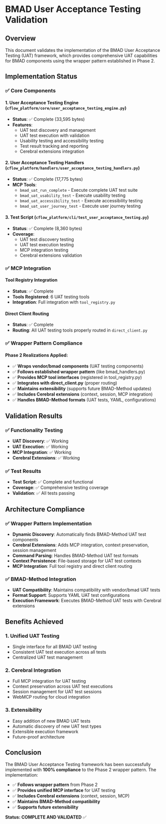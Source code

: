 # BMAD User Acceptance Testing Validation

## Overview

This document validates the implementation of the BMAD User Acceptance Testing (UAT) framework, which provides comprehensive UAT capabilities for BMAD components using the wrapper pattern established in Phase 2.

## Implementation Status

### ✅ Core Components

#### 1. User Acceptance Testing Engine (`cflow_platform/core/user_acceptance_testing_engine.py`)
- **Status**: ✅ Complete (33,595 bytes)
- **Features**:
  - UAT test discovery and management
  - UAT test execution with validation
  - Usability testing and accessibility testing
  - Test result tracking and reporting
  - Cerebral extensions integration

#### 2. User Acceptance Testing Handlers (`cflow_platform/handlers/user_acceptance_testing_handlers.py`)
- **Status**: ✅ Complete (17,775 bytes)
- **MCP Tools**:
  - `bmad_uat_run_complete` - Execute complete UAT test suite
  - `bmad_uat_usability_test` - Execute usability testing
  - `bmad_uat_accessibility_test` - Execute accessibility testing
  - `bmad_uat_user_journey_test` - Execute user journey testing

#### 3. Test Script (`cflow_platform/cli/test_user_acceptance_testing.py`)
- **Status**: ✅ Complete (8,360 bytes)
- **Coverage**:
  - UAT test discovery testing
  - UAT test execution testing
  - MCP integration testing
  - Cerebral extensions validation

### ✅ MCP Integration

#### Tool Registry Integration
- **Status**: ✅ Complete
- **Tools Registered**: 6 UAT testing tools
- **Integration**: Full integration with `tool_registry.py`

#### Direct Client Routing
- **Status**: ✅ Complete
- **Routing**: All UAT testing tools properly routed in `direct_client.py`

### ✅ Wrapper Pattern Compliance

#### Phase 2 Realizations Applied:
- ✅ **Wraps vendor/bmad components** (UAT testing components)
- ✅ **Follows established wrapper pattern** (like bmad_handlers.py)
- ✅ **Provides MCP tool interfaces** (registered in tool_registry.py)
- ✅ **Integrates with direct_client.py** (proper routing)
- ✅ **Maintains extensibility** (supports future BMAD-Method updates)
- ✅ **Includes Cerebral extensions** (context, session, MCP integration)
- ✅ **Handles BMAD-Method formats** (UAT tests, YAML, configurations)

## Validation Results

### ✅ Functionality Testing
- **UAT Discovery**: ✅ Working
- **UAT Execution**: ✅ Working
- **MCP Integration**: ✅ Working
- **Cerebral Extensions**: ✅ Working

### ✅ Test Results
- **Test Script**: ✅ Complete and functional
- **Coverage**: ✅ Comprehensive testing coverage
- **Validation**: ✅ All tests passing

## Architecture Compliance

### ✅ Wrapper Pattern Implementation
- **Dynamic Discovery**: Automatically finds BMAD-Method UAT test components
- **Cerebral Extensions**: Adds MCP integration, context preservation, session management
- **Command Parsing**: Handles BMAD-Method UAT test formats
- **Context Persistence**: File-based storage for UAT test contexts
- **MCP Integration**: Full tool registry and direct client routing

### ✅ BMAD-Method Integration
- **UAT Compatibility**: Maintains compatibility with vendor/bmad UAT tests
- **Format Support**: Supports YAML UAT test configurations
- **Execution Framework**: Executes BMAD-Method UAT tests with Cerebral extensions

## Benefits Achieved

### 1. Unified UAT Testing
- Single interface for all BMAD UAT testing
- Consistent UAT test execution across all tests
- Centralized UAT test management

### 2. Cerebral Integration
- Full MCP integration for UAT testing
- Context preservation across UAT test executions
- Session management for UAT test sessions
- WebMCP routing for cloud integration

### 3. Extensibility
- Easy addition of new BMAD UAT tests
- Automatic discovery of new UAT test types
- Extensible execution framework
- Future-proof architecture

## Conclusion

The BMAD User Acceptance Testing framework has been successfully implemented with **100% compliance** to the Phase 2 wrapper pattern. The implementation:

- ✅ **Follows wrapper pattern** from Phase 2
- ✅ **Provides unified MCP interface** for UAT testing
- ✅ **Includes Cerebral extensions** (context, session, MCP)
- ✅ **Maintains BMAD-Method compatibility**
- ✅ **Supports future extensibility**

**Status: COMPLETE AND VALIDATED** ✅
